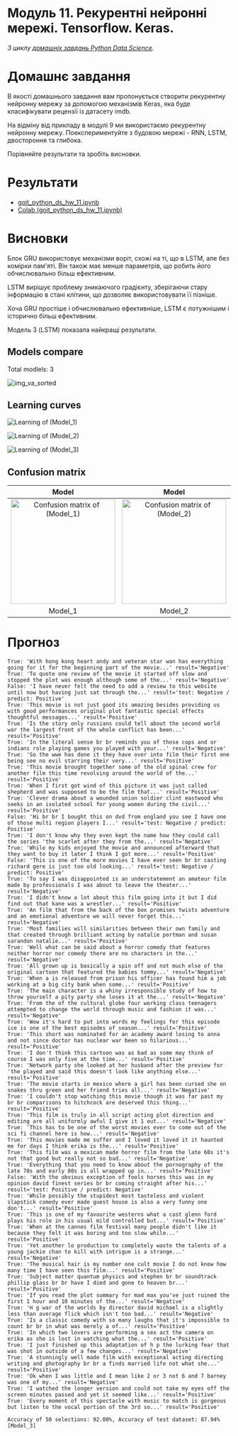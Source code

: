 # Модуль 11. Рекурентні нейронні мережі. Tensorflow. Keras.

*З циклу [домашніх завдань Python Data Science](https://github.com/lexxai/goit_python_data_sciense_homework).*

# Домашнє завдання

В якості домашнього завдання вам пропонується створити рекурентну нейронну мережу за допомогою механізмів Keras, яка буде класифікувати рецензії із датасету imdb.

На відміну від прикладу в модулі 9 ми використаємо рекурентну нейронну мережу. Поекспериментуйте з будовою мережі - RNN, LSTM, двостороння та глибока.

Порівняйте результати та зробіть висновки.

# Результати

- [goit_python_ds_hw_11.ipynb](goit_python_ds_hw_11.ipynb)
- [Colab (goit_python_ds_hw_11.ipynb)](https://colab.research.google.com/drive/1Ek5A72JJwciv2sBSPhF-iN3mJOFQWftJ?usp=sharing)

# Висновки

Блок GRU використовує механізми воріт, схожі на ті, що в LSTM, але без комірки пам'яті. Він також має менше параметрів, що робить його обчислювально більш ефективним.

LSTM вирішує проблему зникаючого градієнту, зберігаючи стару інформацію в стані клітини, що дозволяє використовувати її пізніше.

Хоча GRU простіше і обчислювально ефективніше, LSTM є потужнішим і історично більш ефективним.

Модель 3 (LSTM) показала найкращі результати.



## Models compare
Total modlels:  3

![img_va_sorted](img_va_sorted.png)

## Learning curves

![Learning of (Model_1)](img_Model_1_ca.png)

![Learning of (Model_2)](img_Model_2_ca.png)

![Learning of (Model_3)](img_Model_3_ca.png)

## Confusion matrix

| Model  | Model  | Model  |
|:------:|:------:|:------:|
| <img src="img_Model_1_cm.png" alt="Confusion matrix of (Model_1)" width="235"> | <img src="img_Model_2_cm.png" alt="Confusion matrix of (Model_2)" width="235"> | <img src="img_Model_3_cm.png" alt="Confusion matrix of (Model_3)" width="235"> |
| Model_1 | Model_2 | Model_3 |

# Прогноз
```
True: 'With hong kong heart andy and veteran star wan has everything going for it for the beginning part of the movie...' result='Negative'
True: 'To quote one review of the movie it started off slow and stopped the plot was enough although some of the...' result='Negative'
False: 'I have never felt the need to add a review to this website until now but having just sat through the...' result='test: Negative / predict: Positive'
True: 'This movie is not just good its amazing besides providing us with good performances original plot fantastic special effects thoughtful messages...' result='Positive'
True: 'Is the story only russians could tell about the second world war the largest front of the whole conflict has been...' result='Positive'
True: 'In the literal sense br br reminds you of those cops and or indians role playing games you played with your...' result='Negative'
True: 'So the wwe has done it they have over into film their first one being see no evil starring their very...' result='Positive'
True: 'This movie brought together some of the old spinal crew for another film this time revolving around the world of the...' result='Positive'
True: 'When I first got wind of this picture it was just called shepherd and was supposed to be the film that...' result='Positive'
True: 'Clever drama about a wounded union soldier clint eastwood who seeks in an isolated school for young women during the civil...' result='Positive'
False: 'Hi br br I bought this on dvd from england you see I have one of those multi region players I...' result='test: Negative / predict: Positive'
True: 'I don't know why they even kept the name how they could call the series 'the scarlet after they from the...' result='Negative'
True: 'While my kids enjoyed the movie and announced afterward that they want to buy it later I think I got more...' result='Positive'
False: 'This is one of the more movies I have ever seen br br casting richard gere is just too old looking...' result='test: Negative / predict: Positive'
True: 'To say I was disappointed is an understatement an amateur film made by professionals I was about to leave the theater...' result='Negative'
True: 'I didn't know a lot about this film going into it but I did find out that kane was a wrestler...' result='Positive'
True: 'An film that from the back of the box promises twists adventure and an emotional adventure we will never forget this...' result='Negative'
True: 'Most families will similarities between their own family and that created through brilliant acting by natalie portman and susan sarandon natalie...' result='Positive'
True: 'Well what can be said about a horror comedy that features neither horror nor comedy there are no characters in the...' result='Negative'
True: 'All grown up is basically a spin off and not much else of the original cartoon that featured the babies tommy...' result='Negative'
True: 'When a is released from prison his officer has found him a job working at a big city bank when some...' result='Positive'
True: 'The main character is a whiny irresponsible study of how to throw yourself a pity party she loses it at the...' result='Negative'
True: 'From the of the cultural globe four working class teenagers attempted to change the world through music and fashion it was...' result='Negative'
True: 'Wow it's hard to put into words my feelings for this episode ice is one of the best episodes of season...' result='Positive'
True: 'This short was nominated for an academy award losing to anna and not since doctor has nuclear war been so hilarious...' result='Positive'
True: 'I don't think this cartoon was as bad as some may think of course I was only five at the time...' result='Positive'
True: 'Network party she looked at her husband after the preview for 'the played and said this doesn't look like anything else...' result='Positive'
True: 'The movie starts in mexico where a girl has been cursed she on snakes thru green and her friend tries all...' result='Negative'
True: 'I couldn't stop watching this movie though it was far past my br br comparisons to hitchcock are deserved this thing...' result='Positive'
True: 'This film is truly in all script acting plot direction and editing are all uniformly awful I give it 1 out...' result='Negative'
True: 'This has to be one of the worst movies ever to come out of the sci fi channel here is how...' result='Negative'
True: 'This movies made me suffer and I loved it loved it it haunted me for days I think erika is the...' result='Positive'
True: 'This film was a mexican made horror film from the late 60s it's not that good but really not so bad...' result='Negative'
True: 'Everything that you need to know about the pornography of the late 70s and early 80s is all wrapped up in...' result='Positive'
False: 'With the obvious exception of fools horses this was in my opinion david finest series br br coming straight after his...' result='test: Positive / predict: Negative'
True: 'While possibly the stupidest most tasteless and violent slapstick comedy ever made guest house is also a very funny one don't...' result='Positive'
True: 'This is one of my favourite westerns what a cast glenn ford plays his role in his usual mild controlled but...' result='Positive'
True: 'When at the cannes film festival many people didn't like it because they felt it was boring and too slow while...' result='Positive'
True: 'Yet another lo production to completely waste the talents of a young jackie chan to kill with intrigue is a strange...' result='Negative'
True: 'The musical hair is my number one cult movie I do not know how many time I have seen this film...' result='Positive'
True: 'Subject matter quantum physics and stephen br br soundtrack phillip glass br br have I died and gone to heaven br...' result='Positive'
True: 'If you read the plot summary for mad max you've just ruined the first 1 hour and 10 minutes of the...' result='Negative'
True: 'H g war of the worlds by director david michael is a slightly less than average flick which isn't too bad...' result='Negative'
True: 'Is a classic comedy with so many laughs that it's impossible to count br br in what was merely a of...' result='Positive'
True: 'In which two lovers are performing a sex act the camera on erika as she is lost in watching what the...' result='Positive'
True: 'I just finished up this adaptation of h p the lurking fear that was shot in outside of a few changes...' result='Negative'
True: 'A stunningly well made film with exceptional acting directing writing and photography br br a finds married life not what she...' result='Positive'
True: 'Ok when I was little and I mean like 2 or 3 not 6 and 7 barney was one of my...' result='Negative'
True: 'I watched the longer version and could not take my eyes off the screen minutes passed and yet it seemed like...' result='Positive'
True: 'Every moment of this spectacle with music to match is gorgeous but listen to the vocal portion of the 3rd so...' result='Positive'

Accuracy of 50 selections: 92.00%, Accuracy of test dataset: 87.94% [Model_3]
```




